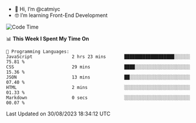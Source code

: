 - 👋 Hi, I’m @catmiyc
- 🤓 I’m learning Front-End Development

<!---
catmiyc/catmiyc is a ✨ special ✨ repository because its `README.md` (this file) appears on your GitHub profile.
You can click the Preview link to take a look at your changes.
--->


<!--START_SECTION:waka-->
![Code Time](http://img.shields.io/badge/Code%20Time-340%20hrs%2022%20mins-blue)

📊 **This Week I Spent My Time On** 

```text
💬 Programming Languages: 
JavaScript               2 hrs 23 mins       ███████████████████░░░░░░   75.81 % 
CSS                      29 mins             ████░░░░░░░░░░░░░░░░░░░░░   15.36 % 
JSON                     13 mins             ██░░░░░░░░░░░░░░░░░░░░░░░   07.40 % 
HTML                     2 mins              ░░░░░░░░░░░░░░░░░░░░░░░░░   01.33 % 
Markdown                 0 secs              ░░░░░░░░░░░░░░░░░░░░░░░░░   00.07 % 
```


 Last Updated on 30/08/2023 18:34:12 UTC
<!--END_SECTION:waka-->
